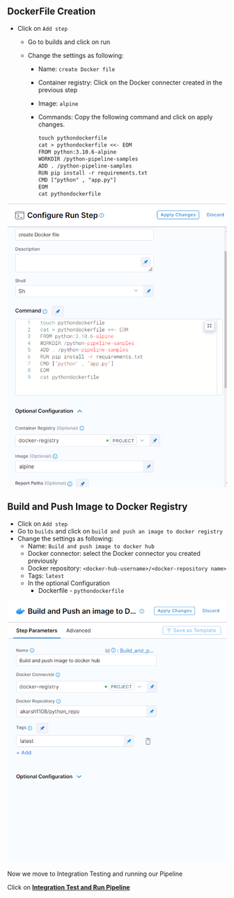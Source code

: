 ##  DockerFile Creation  
 
 - Click on `Add step`
   - Go to builds and click on run 
   - Change the settings as following:
   
      - Name: `create Docker file`
      - Container registry: Click on the Docker connecter created in the previous step 
      - Image: `alpine`
      - Commands: Copy the following command and click on apply changes.
 
         ```
         touch pythondockerfile
         cat > pythondockerfile <<- EOM
         FROM python:3.10.6-alpine
         WORKDIR /python-pipeline-samples
         ADD . /python-pipeline-samples
         RUN pip install -r requirements.txt
         CMD ["python" , "app.py"]
         EOM
         cat pythondockerfile
         ```
![Create docker](/Images/CreateDockerFile.png)         
      
 ## Build and Push Image to Docker Registry
 - Click on `Add step`
 - Go to `builds` and click on `build and push an image to docker registry`
 -  Change the settings as following:
    - Name: `Build and push image to docker hub`
    - Docker connector: select the Docker connector you created previously 
    - Docker repository: `<docker-hub-username>/<docker-repository name>`
    - Tags: `latest`
    - In the optional Configuration
      - Dockerfile - ```pythondockerfile```

![Build and Push](/Images/BuildAndPushImageToDocker.png)

Now we move to Integration Testing and running our Pipeline

Click on **[Integration Test and Run Pipeline](Integration.md)**
